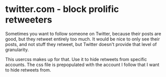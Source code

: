 # twitter.com - block prolific retweeters

Sometimes you want to follow someone on Twitter, because their
posts are good, but they retweet entirely too much. It would be
nice to only see their posts, and not stuff they retweet, but Twitter
doesn't provide that level of granularity.

This usercss makes up for that. Use it to hide retweets from specific
accounts. The css file is prepopulated with the account I follow that
I want to hide retweets from.
